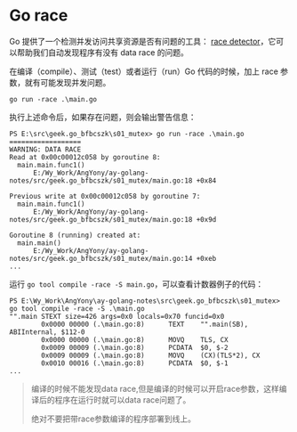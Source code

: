 # Go race 

Go 提供了一个检测并发访问共享资源是否有问题的工具： [race detector](https://blog.golang.org/race-detector)，它可以帮助我们自动发现程序有没有 data race 的问题。



在编译（compile）、测试（test）或者运行（run）Go 代码的时候，加上 race 参数，就有可能发现并发问题。

```
go run -race .\main.go
```

执行上述命令后，如果存在问题，则会输出警告信息：

```shell
PS E:\src\geek.go_bfbcszk\s01_mutex> go run -race .\main.go
==================
WARNING: DATA RACE
Read at 0x00c00012c058 by goroutine 8:
  main.main.func1()
      E:/Wy_Work/AngYony/ay-golang-notes/src/geek.go_bfbcszk/s01_mutex/main.go:18 +0x84

Previous write at 0x00c00012c058 by goroutine 7:
  main.main.func1()
      E:/Wy_Work/AngYony/ay-golang-notes/src/geek.go_bfbcszk/s01_mutex/main.go:18 +0x9d

Goroutine 8 (running) created at:
  main.main()
      E:/Wy_Work/AngYony/ay-golang-notes/src/geek.go_bfbcszk/s01_mutex/main.go:14 +0xeb
...
```



运行 `go tool compile -race -S main.go`，可以查看计数器例子的代码：

```
PS E:\Wy_Work\AngYony\ay-golang-notes\src\geek.go_bfbcszk\s01_mutex> go tool compile -race -S .\main.go
"".main STEXT size=426 args=0x0 locals=0x70 funcid=0x0
        0x0000 00000 (.\main.go:8)      TEXT    "".main(SB), ABIInternal, $112-0
        0x0000 00000 (.\main.go:8)      MOVQ    TLS, CX
        0x0009 00009 (.\main.go:8)      PCDATA  $0, $-2
        0x0009 00009 (.\main.go:8)      MOVQ    (CX)(TLS*2), CX
        0x0010 00016 (.\main.go:8)      PCDATA  $0, $-1
...
```





> 编译的时候不能发现data race,但是编译的时候可以开启race参数，这样编译后的程序在运行时就可以data race问题了。
>
> 绝对不要把带race参数编译的程序部署到线上。